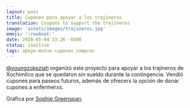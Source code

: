 ```yaml
---
layout: post
title: Cupones para apoyar a los trajineros
translation: Coupons to support the trajineros
image: 'assets/images/trajineros.jpg'
emoji: ':rowboat:'
date: 2020-05-04 23:26 -0500
status: inactive
tags: apoyo-mutuo cupones comprar
---
```


[@youngzokeziah](https://www.instagram.com/youngzokeziah/) organizó este proyecto para apoyar a los trajineros de Xochimilco que se quedaron sin sueldo durante la contingencia. Vendió cupones para paseos futuros, además de ofrecers la opción de donar cupones a enfermerxs.

Gráfica por [Sophie Greenspan](https://www.instagram.com/sophieverdespan/).
